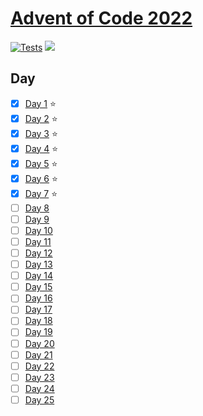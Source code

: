 # [Advent of Code 2022](https://adventofcode.com/2022)

[![Tests](https://github.com/neogeek/advent-of-code-2022/actions/workflows/test.workflow.yml/badge.svg)](https://github.com/neogeek/advent-of-code-2022/actions/workflows/test.workflow.yml)
![](https://advent-of-code-badge.deno.dev/?username=neogeek)

## Day

- [x] [Day 1](days/day_01) ⭐️
- [x] [Day 2](days/day_02) ⭐️
- [x] [Day 3](days/day_03) ⭐️
- [x] [Day 4](days/day_04) ⭐️
- [x] [Day 5](days/day_05) ⭐️
- [x] [Day 6](days/day_06) ⭐️
- [x] [Day 7](days/day_07) ⭐️
- [ ] [Day 8](days/day_08)
- [ ] [Day 9](days/day_09)
- [ ] [Day 10](days/day_10)
- [ ] [Day 11](days/day_11)
- [ ] [Day 12](days/day_12)
- [ ] [Day 13](days/day_13)
- [ ] [Day 14](days/day_14)
- [ ] [Day 15](days/day_15)
- [ ] [Day 16](days/day_16)
- [ ] [Day 17](days/day_17)
- [ ] [Day 18](days/day_18)
- [ ] [Day 19](days/day_19)
- [ ] [Day 20](days/day_20)
- [ ] [Day 21](days/day_21)
- [ ] [Day 22](days/day_22)
- [ ] [Day 23](days/day_23)
- [ ] [Day 24](days/day_24)
- [ ] [Day 25](days/day_25)
